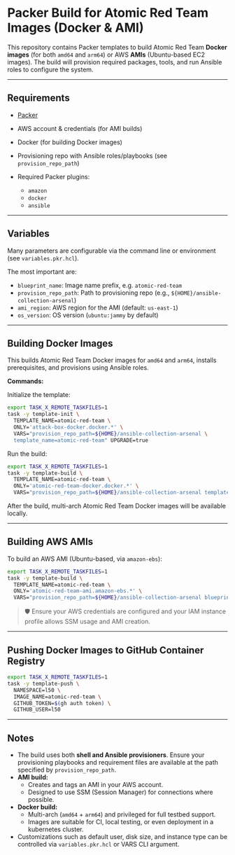 # Packer Build for Atomic Red Team Images (Docker & AMI)

This repository contains Packer templates to build Atomic Red Team
**Docker images** (for both `amd64` and `arm64`) or AWS **AMIs** (Ubuntu-based
EC2 images). The build will provision required packages, tools, and run Ansible
roles to configure the system.

---

## Requirements

- [Packer](https://www.packer.io/)
- AWS account & credentials (for AMI builds)
- Docker (for building Docker images)
- Provisioning repo with Ansible roles/playbooks (see `provision_repo_path`)
- Required Packer plugins:

  - `amazon`
  - `docker`
  - `ansible`

---

## Variables

Many parameters are configurable via the command line or environment
(see `variables.pkr.hcl`).

The most important are:

- `blueprint_name`: Image name prefix, e.g. `atomic-red-team`
- `provision_repo_path`: Path to provisioning repo (e.g., `${HOME}/ansible-collection-arsenal`)
- `ami_region`: AWS region for the AMI (default: `us-east-1`)
- `os_version`: OS version (`ubuntu:jammy` by default)

---

## Building Docker Images

This builds Atomic Red Team Docker images for `amd64` and `arm64`, installs
prerequisites, and provisions using Ansible roles.

**Commands:**

Initialize the template:

```bash
export TASK_X_REMOTE_TASKFILES=1
task -y template-init \
  TEMPLATE_NAME=atomic-red-team \
  ONLY='attack-box-docker.docker.*' \
  VARS="provision_repo_path=${HOME}/ansible-collection-arsenal \
  template_name=atomic-red-team" UPGRADE=true
```

Run the build:

```bash
export TASK_X_REMOTE_TASKFILES=1
task -y template-build \
  TEMPLATE_NAME=atomic-red-team \
  ONLY='atomic-red-team-docker.docker.*' \
  VARS="provision_repo_path=${HOME}/ansible-collection-arsenal template_name=atomic-red-team"
```

After the build, multi-arch Atomic Red Team Docker images will be available locally.

---

## Building AWS AMIs

To build an AWS AMI (Ubuntu-based, via `amazon-ebs`):

```bash
export TASK_X_REMOTE_TASKFILES=1
task -y template-build \
  TEMPLATE_NAME=atomic-red-team \
  ONLY='atomic-red-team-ami.amazon-ebs.*' \
  VARS="provision_repo_path=${HOME}/ansible-collection-arsenal blueprint_name=atomic-red-team"
```

> 🛡️ Ensure your AWS credentials are configured and your IAM instance profile
> allows SSM usage and AMI creation.

---

## Pushing Docker Images to GitHub Container Registry

```bash
export TASK_X_REMOTE_TASKFILES=1
task -y template-push \
  NAMESPACE=l50 \
  IMAGE_NAME=atomic-red-team \
  GITHUB_TOKEN=$(gh auth token) \
  GITHUB_USER=l50
```

---

## Notes

- The build uses both **shell and Ansible provisioners**. Ensure your
  provisioning playbooks and requirement files are available at the path
  specified by `provision_repo_path`.
- **AMI build:**
  - Creates and tags an AMI in your AWS account.
  - Designed to use SSM (Session Manager) for connections where possible.
- **Docker build:**
  - Multi-arch (`amd64` + `arm64`) and privileged for full testbed support.
  - Images are suitable for CI, local testing, or even deployment in a
    kubernetes cluster.
- Customizations such as default user, disk size, and instance type can be
  controlled via `variables.pkr.hcl` or VARS CLI argument.
